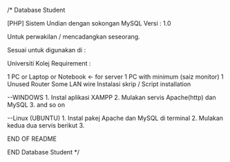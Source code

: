 /* Database Student

[PHP] Sistem Undian dengan sokongan MySQL
Versi : 1.0

Untuk perwakilan / mencadangkan seseorang.

Sesuai untuk digunakan di :

Universiti
Kolej
Requirement :

1 PC or Laptop or Notebook <- for server
1 PC with minimum (saiz monitor)
1 Unused Router
Some LAN wire
Instalasi skrip / Script installation

--WINDOWS 1. Instal aplikasi XAMPP 2. Mulakan servis Apache(http) dan MySQL 3. and so on

--Linux (UBUNTU) 1. Instal pakej Apache dan MySQL di terminal 2. Mulakan kedua dua servis berikut 3.

END OF README

END Database Student */

